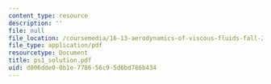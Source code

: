 ```yaml
---
content_type: resource
description: ''
file: null
file_location: /coursemedia/16-13-aerodynamics-of-viscous-fluids-fall-2003/d006dde00b1e778656c95d6bd786b434_ps1_solution.pdf
file_type: application/pdf
resourcetype: Document
title: ps1_solution.pdf
uid: d006dde0-0b1e-7786-56c9-5d6bd786b434
---
```

